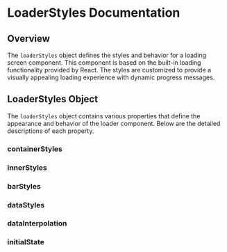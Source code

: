 # LoaderStyles Documentation

## Overview

The `loaderStyles` object defines the styles and behavior for a loading screen component. This component is based on the built-in loading functionality provided by React. The styles are customized to provide a visually appealing loading experience with dynamic progress messages.

## LoaderStyles Object

The `loaderStyles` object contains various properties that define the appearance and behavior of the loader component. Below are the detailed descriptions of each property.

### containerStyles
### innerStyles
### barStyles
### dataStyles
### dataInterpolation
### initialState


